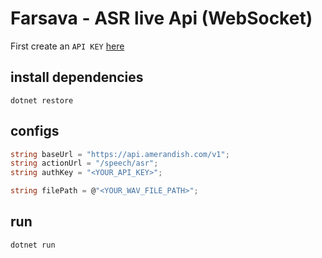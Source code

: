 
# Farsava -  ASR live Api (WebSocket)

First create an `API KEY` [here](https://panel.amerandish.com/)

## install dependencies

```
dotnet restore
```

## configs
```c#
string baseUrl = "https://api.amerandish.com/v1";
string actionUrl = "/speech/asr";
string authKey = "<YOUR_API_KEY>";

string filePath = @"<YOUR_WAV_FILE_PATH>";
```

## run

```bash
dotnet run
```


